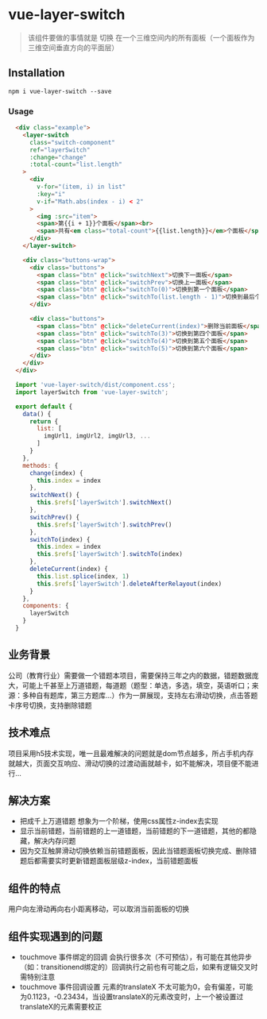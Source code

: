 # vue-layer-switch
> 该组件要做的事情就是 切换 在一个三维空间内的所有面板（一个面板作为三维空间垂直方向的平面层）

## Installation
```
npm i vue-layer-switch --save
```

### Usage
```html
  <div class="example">
    <layer-switch
      class="switch-component"
      ref="layerSwitch"
      :change="change"
      :total-count="list.length"
    >
      <div
        v-for="(item, i) in list"
        :key="i"
        v-if="Math.abs(index - i) < 2"
      >
        <img :src="item">
        <span>第{{i + 1}}个面板</span><br>
        <span>共有<em class="total-count">{{list.length}}</em>个面板</span>
      </div>
    </layer-switch>

    <div class="buttons-wrap">
      <div class="buttons">
        <span class="btn" @click="switchNext">切换下一面板</span>
        <span class="btn" @click="switchPrev">切换上一面板</span>
        <span class="btn" @click="switchTo(0)">切换到第一个面板</span>
        <span class="btn" @click="switchTo(list.length - 1)">切换到最后个面板</span>
      </div>

      <div class="buttons">
        <span class="btn" @click="deleteCurrent(index)">删除当前面板</span>
        <span class="btn" @click="switchTo(3)">切换到第四个面板</span>
        <span class="btn" @click="switchTo(4)">切换到第五个面板</span>
        <span class="btn" @click="switchTo(5)">切换到第六个面板</span>
      </div>
    </div>
  </div>
```

```javascript
  import 'vue-layer-switch/dist/component.css';
  import layerSwitch from 'vue-layer-switch';

  export default {
    data() {
      return {
        list: [
          imgUrl1, imgUrl2, imgUrl3, ...
        ]
      }
    },
    methods: {
      change(index) {
        this.index = index
      },
      switchNext() {
        this.$refs['layerSwitch'].switchNext()
      },
      switchPrev() {
        this.$refs['layerSwitch'].switchPrev()
      },
      switchTo(index) {
        this.index = index
        this.$refs['layerSwitch'].switchTo(index)
      },
      deleteCurrent(index) {
        this.list.splice(index, 1)
        this.$refs['layerSwitch'].deleteAfterRelayout(index)
      }
    },
    components: {
      layerSwitch
    }
  }
```

## 业务背景
公司（教育行业）需要做一个错题本项目，需要保持三年之内的数据，错题数据庞大，可能上千甚至上万道错题，每道题（题型：单选，多选，填空，英语听口；来源：多种自有题库，第三方题库...）作为一屏展现，支持左右滑动切换，点击答题卡序号切换，支持删除错题

## 技术难点
项目采用h5技术实现，唯一且最难解决的问题就是dom节点越多，所占手机内存就越大，页面交互响应、滑动切换的过渡动画就越卡，如不能解决，项目便不能进行...

## 解决方案
- 把成千上万道错题 想象为一个阶梯，使用css属性z-index去实现
- 显示当前错题，当前错题的上一道错题，当前错题的下一道错题，其他的都隐藏，解决内存问题
- 因为交互触屏滑动切换依赖当前错题面板，因此当错题面板切换完成、删除错题后都需要实时更新错题面板层级z-index，当前错题面板

## 组件的特点
用户向左滑动再向右小距离移动，可以取消当前面板的切换

## 组件实现遇到的问题
- touchmove 事件绑定的回调 会执行很多次（不可预估），有可能在其他异步（如：transitionend绑定的）回调执行之前也有可能之后，如果有逻辑交叉时需特别注意
- touchmove 事件回调设置 元素的translateX 不太可能为0，会有偏差，可能为0.1123，-0.23434，当设置translateX的元素改变时，上一个被设置过translateX的元素需要校正
